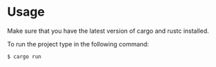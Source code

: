 # Usage
Make sure that you have the latest version of cargo and rustc installed.

To run the project type in the following command:

```
$ cargo run
```
